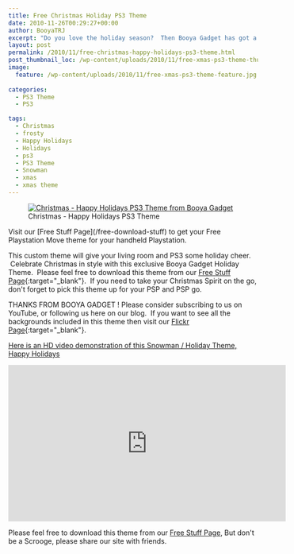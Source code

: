 ```yaml
---
title: Free Christmas Holiday PS3 Theme
date: 2010-11-26T00:29:27+00:00
author: BooyaTRJ
excerpt: "Do you love the holiday season?  Then Booya Gadget has got a free theme we created ourselves just for you. You can use it right now, by easily downloading it from your PS3 web browser."
layout: post
permalink: /2010/11/free-christmas-happy-holidays-ps3-theme.html
post_thumbnail_loc: /wp-content/uploads/2010/11/free-xmas-ps3-theme-thumb.jpg 
image:
  feature: /wp-content/uploads/2010/11/free-xmas-ps3-theme-feature.jpg
        
categories:
  - PS3 Theme
  - PS3

tags:
  - Christmas
  - frosty
  - Happy Holidays
  - Holidays
  - ps3
  - PS3 Theme
  - Snowman
  - xmas
  - xmas theme
---
```

<figure>
	<a href="{{ site.cdn-url }}/wp-content/uploads/2010/11/free-xmas-ps3-theme.jpg">
    <img src="{{ site.cdn-url }}/wp-content/uploads/2010/11/free-xmas-ps3-theme-640.jpg" 
         alt="Christmas - Happy Holidays PS3 Theme from Booya Gadget" title="Christmas - Happy Holidays PS3 Theme"></a>
	<figcaption>Christmas - Happy Holidays PS3 Theme</figcaption>
</figure>
Visit our [Free Stuff Page](/free-download-stuff) to get your Free Playstation Move theme for your handheld Playstation.

This custom theme will give your living room and PS3 some holiday cheer.  Celebrate Christmas in style with this exclusive Booya Gadget Holiday Theme.  Please feel free to download this theme from our [Free Stuff Page](/free-download-stuff){:target="_blank"}.  If you need to take your Christmas Spirit on the go, don't forget to pick this theme up for your PSP and PSP go.

THANKS FROM BOOYA GADGET ! Please consider subscribing to us on YouTube, or following us here on our blog.  If you want to see all the backgrounds included in this theme then visit our [Flickr Page](http://www.flickr.com/photos/booyagadget/sets/72157625033051073/){:target="_blank"}.

[Here is an HD video demonstration of this Snowman / Holiday Theme, Happy Holidays](https://www.youtube.com/watch?v=MV-KtKg669g)
<iframe width="560" height="315" src="https://www.youtube.com/embed/MV-KtKg669g" frameborder="0" allowfullscreen></iframe>

Please feel free to download this theme from our [Free Stuff Page](/free-download-stuff), But don't be a Scrooge, please share our site with friends.